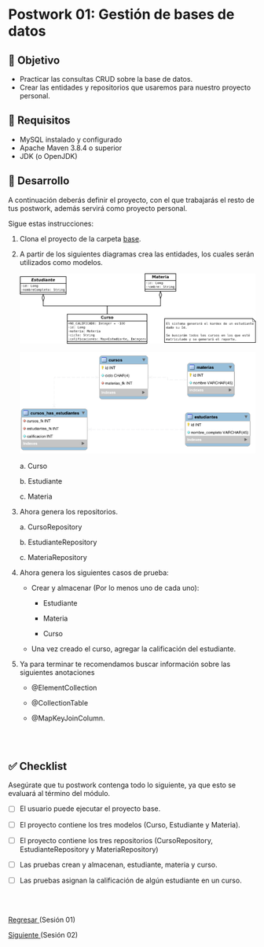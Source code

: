 
# Postwork 01: Gestión de bases de datos

## 🎩 Objetivo

- Practicar las consultas CRUD sobre la base de datos.
- Crear las entidades y repositorios que usaremos para nuestro proyecto personal.

## 🎯 Requisitos

- MySQL instalado y configurado
- Apache Maven 3.8.4 o superior
- JDK (o OpenJDK)

## 🚀 Desarrollo

A continuación deberás definir el proyecto, con el que trabajarás el resto de tus postwork, además servirá como proyecto personal.

Sigue estas instrucciones:

1. Clona el proyecto de la carpeta [base](./base).

2. A partir de los siguientes diagramas crea las entidades, los cuales serán utilizados como modelos.

    ![Clases](img/Diagrama_de_clases.png)

    ![ER](img/Diagrama_ER.png)

    a. Curso
    
    b. Estudiante
    
    c. Materia

3. Ahora genera los repositorios.

    a. CursoRepository
    
    b. EstudianteRepository

    c. MateriaRepository

4. Ahora genera los siguientes casos de prueba:

    - Crear y almacenar (Por lo menos uno de cada uno):
        
        - Estudiante
    
        - Materia
    
        - Curso
        
    - Una vez creado el curso, agregar la calificación del estudiante.

5. Ya para terminar te recomendamos buscar información sobre las siguientes anotaciones 

    - @ElementCollection
    
    - @CollectionTable
    
    - @MapKeyJoinColumn.

<br/>
<br/>

## ✅ Checklist 

Asegúrate que tu postwork contenga todo lo siguiente, ya que esto se evaluará al término del módulo.

- [ ] El usuario puede ejecutar el proyecto base.

- [ ] El proyecto contiene los tres modelos (Curso, Estudiante y Materia).

- [ ] El proyecto contiene los tres repositorios (CursoRepository, EstudianteRepository y MateriaRepository)

- [ ] Las pruebas crean y almacenan, estudiante, materia y curso.

- [ ] Las pruebas asignan la calificación de algún estudiante en un curso.

<br/>
<br/>

[Regresar ](../Readme.md)(Sesión 01)

[Siguiente ](../../Sesion-02/Readme.md)(Sesión 02)
